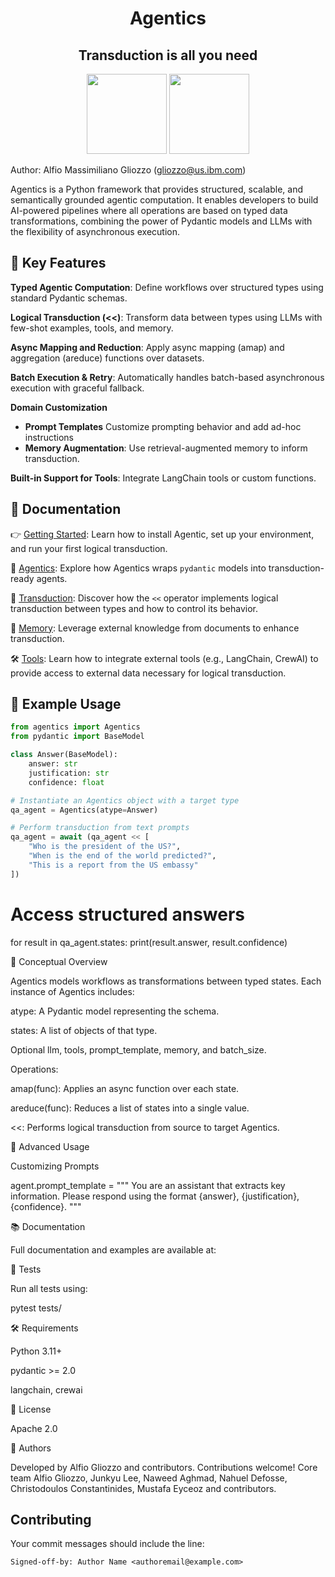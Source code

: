 <h1 align="center">Agentics</h1>
<h2 align="center">Transduction is all you need</h1>
<p align="center">
    <img src="image.png" height="128">
    <img src="image.png" height="128">
</p>

Author: Alfio Massimiliano Gliozzo (gliozzo@us.ibm.com)




Agentics is a Python framework that provides structured, scalable, and semantically grounded agentic computation. It enables developers to build AI-powered pipelines where all operations are based on typed data transformations, combining the power of Pydantic models and LLMs with the flexibility of asynchronous execution.

## 🚀 Key Features

**Typed Agentic Computation**: Define workflows over structured types using standard Pydantic schemas.

**Logical Transduction (<<)**: Transform data between types using LLMs with few-shot examples, tools, and memory.

**Async Mapping and Reduction**: Apply async mapping (amap) and aggregation (areduce) functions over datasets.

**Batch Execution & Retry**: Automatically handles batch-based asynchronous execution with graceful fallback.

**Domain Customization**
- **Prompt Templates**  Customize prompting behavior and add ad-hoc instructions
- **Memory Augmentation**: Use retrieval-augmented memory to inform transduction.

**Built-in Support for Tools**: Integrate LangChain tools or custom functions.


## 🚀 Documentation

👉 [Getting Started](docs/getting_started.md): Learn how to install Agentic, set up your environment, and run your first logical transduction.

🧠 [Agentics](docs/agentics.md): Explore how Agentics wraps `pydantic` models into transduction-ready agents. 

🔁 [Transduction](docs/transduction.md): Discover how the `<<` operator implements logical transduction between types and how to control its behavior.

🧬 [Memory](docs/memory.md): Leverage external knowledge from documents to enhance transduction.

🛠️ [Tools](docs/tools.md): Learn how to integrate external tools (e.g., LangChain, CrewAI) to provide access to external data necessary for logical transduction.

## 📘 Example Usage
```python
from agentics import Agentics
from pydantic import BaseModel

class Answer(BaseModel):
    answer: str
    justification: str
    confidence: float

# Instantiate an Agentics object with a target type
qa_agent = Agentics(atype=Answer)

# Perform transduction from text prompts
qa_agent = await (qa_agent << [
    "Who is the president of the US?",
    "When is the end of the world predicted?",
    "This is a report from the US embassy"
]) 
```

# Access structured answers
for result in qa_agent.states:
    print(result.answer, result.confidence)

🧠 Conceptual Overview

Agentics models workflows as transformations between typed states. Each instance of Agentics includes:

atype: A Pydantic model representing the schema.

states: A list of objects of that type.

Optional llm, tools, prompt_template, memory, and batch_size.

Operations:

amap(func): Applies an async function over each state.

areduce(func): Reduces a list of states into a single value.

<<: Performs logical transduction from source to target Agentics.

🔧 Advanced Usage

Customizing Prompts

agent.prompt_template = """
You are an assistant that extracts key information.
Please respond using the format {answer}, {justification}, {confidence}.
"""

📚 Documentation

Full documentation and examples are available at:  

🧪 Tests

Run all tests using:

pytest tests/

🛠️ Requirements

Python 3.11+

pydantic >= 2.0

langchain, crewai 

📄 License

Apache 2.0

👥 Authors

Developed by Alfio Gliozzo and contributors. Contributions welcome!
Core team  Alfio Gliozzo, Junkyu Lee, Naweed Aghmad, Nahuel Defosse, Christodoulos Constantinides, Mustafa Eyceoz and contributors.

## Contributing

Your commit messages should include the line:

```shell
Signed-off-by: Author Name <authoremail@example.com>
```
